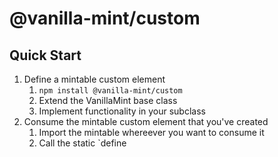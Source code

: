 # @vanilla-mint/custom

## Quick Start

1. Define a mintable custom element
    1. `npm install @vanilla-mint/custom`
    1. Extend the VanillaMint base class
    1. Implement functionality in your subclass
1. Consume the mintable custom element that you've created
    1. Import the mintable whereever you want to consume it
    1. Call the static `define